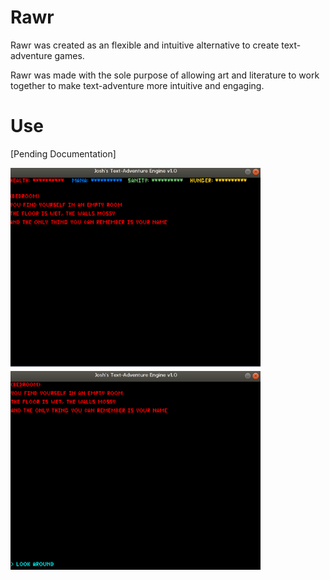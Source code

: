 # Rawr 

Rawr was created as an flexible and intuitive alternative to create text-adventure games.

Rawr was made with the sole purpose of allowing art and literature to work together to make text-adventure more intuitive and engaging.

# Use

[Pending Documentation]

<img src="res/example.png" alt="alt text" width="400">


<img src="res/example1.png" alt="alt text" width="400">

